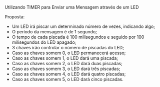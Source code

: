 Utilizando TIMER para Enviar uma Mensagem através de um LED

Proposta:
  - Um LED irá piscar um determinado número de vezes, indicando algo;
  - O período da mensagem é de 1 segundo;
  - O tempo de cada piscada é 100 milisegundos e seguido por 100 milisegundos do LED apagado;
  - 3 chaves irão controlar o número de piscadas do LED;
  - Caso as chaves somem 0, o LED permanecerá acesso;
  - Caso as chaves somem 1, o LED dará uma piscada;
  - Caso as chaves somem 2, o LED dará duas piscadas;
  - Caso as chaves somem 3, o LED dará três piscadas;
  - Caso as chaves somem 4, o LED dará quatro piscadas;
  - Caso as chaves somem 5, o LED dará cinco piscadas. 
